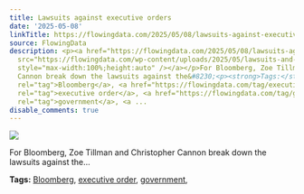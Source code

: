 ```yaml
---
title: Lawsuits against executive orders
date: '2025-05-08'
linkTitle: https://flowingdata.com/2025/05/08/lawsuits-against-executive-orders/
source: FlowingData
description: <p><a href="https://flowingdata.com/2025/05/08/lawsuits-against-executive-orders/"><img
  src="https://flowingdata.com/wp-content/uploads/2025/05/lawsuits-and-executive-orders-750x708.png"
  style="max-width:100%;height:auto" /></a></p>For Bloomberg, Zoe Tillman and Christopher
  Cannon break down the lawsuits against the&#8230;<p><strong>Tags:</strong> <a href="https://flowingdata.com/tag/bloomberg/"
  rel="tag">Bloomberg</a>, <a href="https://flowingdata.com/tag/executive-order/"
  rel="tag">executive order</a>, <a href="https://flowingdata.com/tag/government/"
  rel="tag">government</a>, <a ...
disable_comments: true
---
```

<p><a href="https://flowingdata.com/2025/05/08/lawsuits-against-executive-orders/"><img src="https://flowingdata.com/wp-content/uploads/2025/05/lawsuits-and-executive-orders-750x708.png" style="max-width:100%;height:auto" /></a></p>For Bloomberg, Zoe Tillman and Christopher Cannon break down the lawsuits against the&#8230;<p><strong>Tags:</strong> <a href="https://flowingdata.com/tag/bloomberg/" rel="tag">Bloomberg</a>, <a href="https://flowingdata.com/tag/executive-order/" rel="tag">executive order</a>, <a href="https://flowingdata.com/tag/government/" rel="tag">government</a>, <a ...